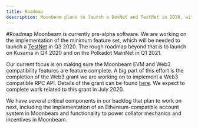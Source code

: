 ```yaml
---
title: Roadmap
description: Moonbeam plans to launch a DevNet and TestNet in 2020, with a MainNet to follow in 2021.
---
```


#Roadmap
Moonbeam is currently pre-alpha software. We are working on the implementation of the minimum feature set, which will be needed to launch a [TestNet](/resources/networks/) in Q3 2020. The rough roadmap beyond that is to launch on Kusama in Q4 2020 and on the Polkadot MainNet in Q1 2021.

Our current focus is on making sure the Moonbeam EVM and Web3 compatibility features are feature complete. A big part of this effort is the completion of the Web3 grant we are working on to implement a Web3 compatible RPC API.  Details of the grant can be found [here](https://github.com/w3f/Open-Grants-Program/blob/master/applications/web3-compatible-api.md).  We expect to complete work related to this grant in July 2020.

We have several critical components in our backlog that plan to work on next, including the implementation of an Ethereum-compatible account system in Moonbeam and functionality to power collator mechanics and incentives in Moonbeam.
